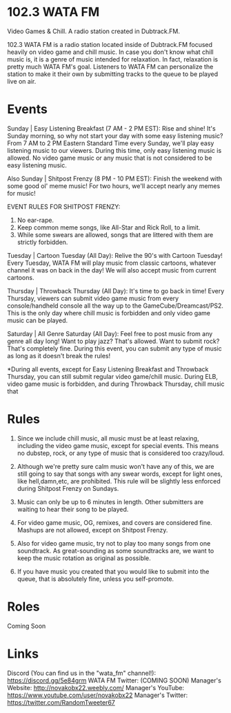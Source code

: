# 102.3 WATA FM
Video Games &amp; Chill. A radio station created in Dubtrack.FM. 

102.3 WATA FM is a radio station located inside of Dubtrack.FM focused heavily on video game and chill music. In case you don't know what chill music is, it is a genre of music intended for relaxation. In fact, relaxation is pretty much WATA FM's goal. Listeners to WATA FM can personalize the station to make it their own by submitting tracks to the queue to be played live on air. 


# Events

Sunday | Easy Listening Breakfast (7 AM - 2 PM EST): Rise and shine! It's Sunday morning, so why not start your day with some easy listening music? From 7 AM to 2 PM Eastern Standard Time every Sunday, we'll play easy listening music to our viewers. During this time, only easy listening music is allowed. No video game music or any music that is not considered to be easy listening music.

Also Sunday | Shitpost Frenzy (8 PM - 10 PM EST): Finish the weekend with some good ol' meme music! For two hours, we'll accept nearly any memes for music!

EVENT RULES FOR SHITPOST FRENZY:

1. No ear-rape.
2. Keep common meme songs, like All-Star and Rick Roll, to a limit.
3. While some swears are allowed, songs that are littered with them are strictly forbidden.

Tuesday | Cartoon Tuesday (All Day): Relive the 90's with Cartoon Tuesday! Every Tuesday, WATA FM will play music from classic cartoons, whatever channel it was on back in the day! We will also accept music from current cartoons.

Thursday | Throwback Thursday (All Day): It's time to go back in time! Every Thursday, viewers can submit video game music from every console/handheld console all the way up to the GameCube/Dreamcast/PS2. This is the only day where chill music is forbidden and only video game music can be played.

Saturday | All Genre Saturday (All Day): Feel free to post music from any genre all day long! Want to play jazz? That's allowed. Want to submit rock? That's completely fine. During this event, you can submit any type of music as long as it doesn't break the rules!

*During all events, except for Easy Listening Breakfast and Throwback Thursday, you can still submit regular video game/chill music. During ELB, video game music is forbidden, and during Throwback Thursday, chill music that


# Rules

1. Since we include chill music, all music must be at least relaxing, including the video game music, except for special events. This means no dubstep, rock, or any type of music that is considered too crazy/loud.

2. Although we're pretty sure calm music won't have any of this, we are still going to say that songs with any swear words, except for light ones, like hell,damn,etc, are prohibited. This rule will be slightly less enforced during Shitpost Frenzy on Sundays.

3. Music can only be up to 6 minutes in length. Other submitters are waiting to hear their song to be played.

4. For video game music, OG, remixes, and covers are considered fine. Mashups are not allowed, except on Shitpost Frenzy. 

5. Also for video game music, try not to play too many songs from one soundtrack. As great-sounding as some soundtracks are, we want to keep the music rotation as original as possible.

6. If you have music you created that you would like to submit into the queue, that is absolutely fine, unless you self-promote. 


# Roles

Coming Soon


# Links

Discord (You can find us in the "wata_fm" channel!): https://discord.gg/5e84grm
WATA FM Twitter: (COMING SOON)
Manager's Website: http://novakobx22.weebly.com/
Manager's YouTube: https://www.youtube.com/user/novakobx22
Manager's Twitter: https://twitter.com/RandomTweeter67

